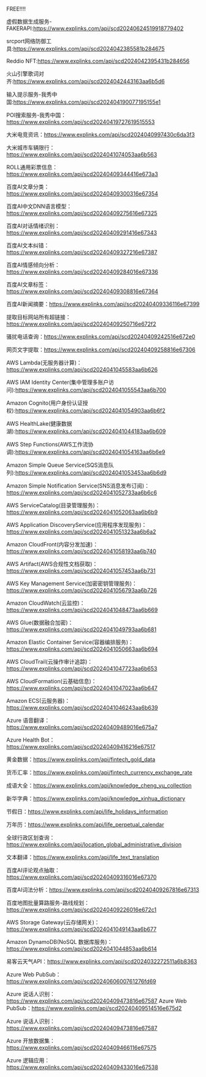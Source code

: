 FREE!!!!

虚假数据生成服务-FAKERAPI:https://www.explinks.com/api/scd20240624519918779402

srcport网络防御工具:https://www.explinks.com/api/scd2024042385581b284675

Reddio NFT:https://www.explinks.com/api/scd2024042395431b284656

火山引擎歌词对齐:https://www.explinks.com/api/scd2024042443163aa6b5d6

输入提示服务-我秀中国:https://www.explinks.com/api/scd202404190077195155e1

POI搜索服务-我秀中国：https://www.explinks.com/api/scd20240419727619515553

大米电竞资讯：https://www.explinks.com/api/scd2024040997430c6da3f3

大米城市车辆限行：https://www.explinks.com/api/scd2024041074053aa6b563

ROLL通用彩票信息：https://www.explinks.com/api/scd20240409344416e673a3

百度AI文章分类：https://www.explinks.com/api/scd20240409300316e67354

百度AI中文DNN语言模型：https://www.explinks.com/api/scd20240409275616e67325

百度AI对话情绪识别：https://www.explinks.com/api/scd20240409291416e67343

百度AI文本纠错：https://www.explinks.com/api/scd20240409327216e67387

百度AI情感倾向分析：https://www.explinks.com/api/scd20240409284016e67336

百度AI文章标签：https://www.explinks.com/api/scd20240409308816e67364

百度AI新闻摘要：https://www.explinks.com/api/scd20240409336116e67399

提取目标网站所有超链接：https://www.explinks.com/api/scd20240409250716e672f2

骚扰电话查询：https://www.explinks.com/api/scd20240409242516e672e0

网页文字提取：https://www.explinks.com/api/scd20240409258816e67306

AWS Lambda(无服务器计算)：https://www.explinks.com/api/scd2024041045583aa6b626

AWS IAM Identity Center(集中管理多账户访问):https://www.explinks.com/api/scd2024041055543aa6b700

Amazon Cognito(用户身份认证授权):https://www.explinks.com/api/scd2024041054903aa6b6f2

AWS HealthLake(健康数据湖):https://www.explinks.com/api/scd2024041044183aa6b609

AWS Step Functions(AWS工作流协调):https://www.explinks.com/api/scd2024041054163aa6b6e9

Amazon Simple Queue Service(SQS消息队列):https://www.explinks.com/api/scd2024041053453aa6b6d9

Amazon Simple Notification Service(SNS消息发布订阅)：https://www.explinks.com/api/scd2024041052733aa6b6c6

AWS ServiceCatalog(目录管理服务)：https://www.explinks.com/api/scd2024041052063aa6b6b9

AWS Application DiscoveryService(应用程序发现服务)：https://www.explinks.com/api/scd2024041051323aa6b6a2

Amazon CloudFront(内容分发加速)：https://www.explinks.com/api/scd2024041058193aa6b740

AWS Artifact(AWS合规性文档获取)：https://www.explinks.com/api/scd2024041057453aa6b731

AWS Key Management Service(加密密钥管理服务)：https://www.explinks.com/api/scd2024041056793aa6b726

Amazon CloudWatch(云监控)：https://www.explinks.com/api/scd2024041048473aa6b669

AWS Glue(数据融合加密)：https://www.explinks.com/api/scd2024041049793aa6b681

Amazon Elastic Container Service(容器编排服务)：https://www.explinks.com/api/scd2024041050663aa6b694

AWS CloudTrail(云操作审计追踪)：https://www.explinks.com/api/scd2024041047723aa6b653

AWS CloudFormation(云基础信息)：https://www.explinks.com/api/scd2024041047023aa6b647

Amazon ECS(云服务器)：https://www.explinks.com/api/scd2024041046243aa6b639

Azure 语音翻译：https://www.explinks.com/api/scd20240409489016e675a7

Azure Health Bot：https://www.explinks.com/api/scd20240409416216e67517

黄金数据：https://www.explinks.com/api/fintech_gold_data

货币汇率：https://www.explinks.com/api/fintech_currency_exchange_rate

成语大全：https://www.explinks.com/api/knowledge_cheng_yu_collection

新华字典：https://www.explinks.com/api/knowledge_xinhua_dictionary

节假日：https://www.explinks.com/api/life_holidays_information

万年历：https://www.explinks.com/api/life_perpetual_calendar

全球行政区划查询：https://www.explinks.com/api/location_global_administrative_division

文本翻译：https://www.explinks.com/api/life_text_translation

百度AI评论观点抽取：https://www.explinks.com/api/scd20240409316016e67370

百度AI词法分析：https://www.explinks.com/api/scd20240409267816e67313

百度地图批量算路服务-路线规划：https://www.explinks.com/api/scd20240409226016e672c1

AWS Storage Gateway(云存储网关)：https://www.explinks.com/api/scd2024041049143aa6b677

Amazon DynamoDB(NoSQL 数据库服务)：https://www.explinks.com/api/scd2024041044853aa6b614

易客云天气API：https://www.explinks.com/api/scd2024032272511a6b8363

Azure Web PubSub：https://www.explinks.com/api/scd2024060600761276fd69

Azure 说话人识别：https://www.explinks.com/api/scd20240409473816e67587
Azure Web PubSub：https://www.explinks.com/api/scd20240409514516e675d2

Azure 说话人识别：https://www.explinks.com/api/scd20240409473816e67587

Azure 开放数据集：https://www.explinks.com/api/scd20240409466116e67575

Azure 逻辑应用：https://www.explinks.com/api/scd20240409433016e67538
